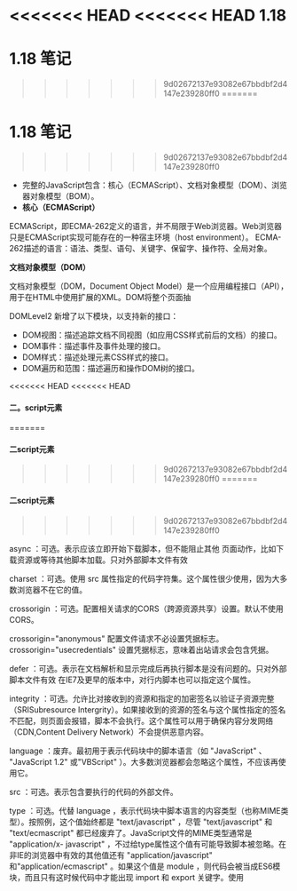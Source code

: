 <<<<<<< HEAD
<<<<<<< HEAD
1.18
=======
# **1.18** 笔记
>>>>>>> 9d02672137e93082e67bbdbf2d4147e239280ff0
=======
# **1.18** 笔记
>>>>>>> 9d02672137e93082e67bbdbf2d4147e239280ff0

- 完整的JavaScript包含：核心（ECMAScript）、文档对象模型（DOM）、浏览器对象模型（BOM）。
- **核心（ECMAScript）**

ECMAScript，即ECMA-262定义的语言，并不局限于Web浏览器。Web浏览器只是ECMAScript实现可能存在的一种宿主环境（host
environment）。
ECMA-262描述的语言：语法、类型、语句、关键字、保留字、操作符、全局对象。

**文档对象模型（DOM）**

文档对象模型（DOM，Document Object Model）是一个应用编程接口（API），用于在HTML中使用扩展的XML。DOM将整个页面抽

DOMLevel2 新增了以下模块，以支持新的接口：
- DOM视图：描述追踪文档不同视图（如应用CSS样式前后的文档）的接口。
- DOM事件：描述事件及事件处理的接口。
- DOM样式：描述处理元素CSS样式的接口。
- DOM遍历和范围：描述遍历和操作DOM树的接口。

<<<<<<< HEAD
<<<<<<< HEAD
#### 二。script元素
=======
#### 二script元素
>>>>>>> 9d02672137e93082e67bbdbf2d4147e239280ff0
=======
#### 二script元素
>>>>>>> 9d02672137e93082e67bbdbf2d4147e239280ff0


async ：可选。表示应该立即开始下载脚本，但不能阻止其他 页面动作，比如下载资源或等待其他脚本加载。只对外部脚本文件有效


charset ：可选。使用 src 属性指定的代码字符集。这个属性很少使用，因为大多数浏览器不在它的值。


crossorigin ：可选。配置相关请求的CORS（跨源资源共享）设置。默认不使用CORS。 


crossorigin="anonymous" 配置文件请求不必设置凭据标志。 crossorigin="usecredentials" 设置凭据标志，意味着出站请求会包含凭据。


defer ：可选。表示在文档解析和显示完成后再执行脚本是没有问题的。只对外部脚本文件有效 在IE7及更早的版本中，对行内脚本也可以指定这个属性。


integrity ：可选。允许比对接收到的资源和指定的加密签名以验证子资源完整（SRISubresource Intergrity）。如果接收到的资源的签名与这个属性指定的签名不匹配，则页面会报错，脚本不会执行。这个属性可以用于确保内容分发网络（CDN,Content Delivery Network）不会提供恶意内容。


language ：废弃。最初用于表示代码块中的脚本语言（如 "JavaScript" 、 "JavaScript 1.2" 或"VBScript" ）。大多数浏览器都会忽略这个属性，不应该再使用它。


src ：可选。表示包含要执行的代码的外部文件。


type ：可选。代替 language ，表示代码块中脚本语言的内容类型（也称MIME类型）。按照例，这个值始终都是 "text/javascript" ，尽管 "text/javascript" 和 "text/ecmascript" 都已经废弃了。JavaScript文件的MIME类型通常是 "application/x- javascript" ，不过给type属性这个值有可能导致脚本被忽略。在非IE的浏览器中有效的其他值还有 "application/javascript" 和"application/ecmascript" 。如果这个值是 module ，则代码会被当成ES6模块，而且只有这时候代码中才能出现 import 和 export 关键字。使用 <script> 的方式有两种：通过它直接在网页中嵌入JavaScript代码，以及通过它在网页中包含外部JavaScript文件。

#### 3.什么是javascript？


	1、javascript是一种基于对象和事件驱动的客户端脚本语言。
	2、javascript最初的设计师为了检验HTML表单输入的正确性
	3、javascript起源于Netscape公司的livescript语言。
### 标签占位符


过去，所有 <script> 元素都被放在页面的 <head> 标签内，这种做法的主要目的是把外部的CSS和JavaScript文件都集中放到一起，这样一来，页面会在处理JavaScript代码之前完全渲染页面。用户会感觉页面加载更快了，因为浏览器显示空白页面的时间短了


### 推迟执行脚本

HTML 4.01为 <script> 元素定义了一个叫 defer 的属性。这个属性表示脚本在执行的时候不会改变页面的结构。因此，这个脚本完全可以在整个页面解析完之后再运行在 <script> 元素上设defer 属性，会告诉浏览器应该立即开始下载，但执行应该推迟。对 defer 属性的支持是从IE4、Firefox3.5、Safari 5和Chrome 7开始的。其他所有浏览器则会忽略这个属性，按照通常的做法来处理脚本。考虑到这一点，还是把要推迟执行的脚本放在页面底部比较好

### 文档模式三种


混杂模式(quirks mode)和标准模式(standards mode)准标准模式(almoststandards mode)


混杂模式在所有浏览器中都以省略文档开头的 doctype 声明作为开关


准标准模式通过过渡性文档类型（ Transitional ）和框架集文档类型（ Frameset ）来触发


准标准模式与标准模式非常接近，很少需要区分。人们在说到“标准模式”时，可能指其中任何一个。而对文档模式的检测（本书后面会讨论）也不会区分它们。本书后面所说的标准模式，指的就是除混杂模式以外的模式

##### 语法结构

标识符
    定义：标识符是指变量、函数、属性的名字，或者函数的参数 通俗的讲：标识符就是一个名字
 命名规则：
        标识符首字符可以是以下划线（_）、美元符($)或者字母开始，不能是数字。
        标识符中其它字符可以是下划线（_）、美元符($)、字母或数字组成的。
<<<<<<< HEAD
<<<<<<< HEAD
        普通标识符（用作变量名、函数名和循环语句中用于跳转的标记）不能是保留字符
=======
=======
>>>>>>> 9d02672137e93082e67bbdbf2d4147e239280ff0
        普通标识符（用作变量名、函数名和循环语句中用于跳转的标记）不能是保留字符

# 1.19笔记 


##### 4.1 原始值与引用值


ECMAScript变量可以包含两种不同类型的数据：原始值和引用值。原始值就是最简单的数据，引用值  则是由多个值构成的对象。


保存原始值的变量是按值（by value）访问的，因为我们操作的就是存储在变量中的实际值。


在操作对象时，实际上操作的是对该对象的引用（reference）而非实际的对象本身。为此，保存引用值的变量是按引用（by reference）访问的。


##### 4.1.1 动态属性


原始值和引用值的定义方式很类似，都是创建一个变量，然后给它赋一个值。不过，在变量保存了这个值之后，可以对这个值做什么，则大有不同。对于引用值而言，可以随时添加、修改和删除其属性和方法。


这里，首先创建了一个对象，并把它保存在变量person 中。然后，给这个对象添加了一个名为name 的属性，并给这个属性赋值了一个字符串"Nicholas" 。在此之后，就可以访问这个新属性，直到对象被销毁或属性被显式地删除。


##### 4.1.2 复制值


除了存储方式不同，原始值和引用值在通过变量复制时也有所不同。在通过变量把一个原始值赋值到另一个变量时，原始值会被复制到新变量的位置。


##### 4.1.3 传递参数


ECMAScript中所有函数的参数都是按值传递的。在按值传递参数时，值会被复制到一个局部变量（即一个命名参数，或者用ECMAScript的话说，就是arguments 对象中的一个槽位）。在按引用传递参数时，值在内存中的位置会被保存在一个局部变量，这意味着对本地变量的修改会反映到函数外部。


##### 4.1.4 确定类型


typeof 操作符最适合用来判断一个变量是否为原始类型。更确切地说，它是判断一个变量是否为字符串、数值、布尔值或undefined 的最好方式。如果值是对象或null ，那么typeof 返回"object"


#### 4.2 执行上下文与作用域


执行上下文（以下简称“上下文”）的概念在JavaScript中是颇为重要的。变量或函数的上下文决定了它们可以访问哪些数据，以及它们的行为。每个上下文都有一个关联的变量对象（variable object），而这个上下文中定义的所有变量和函数都存在于这个对象上。主要有全局上下文和函数上下文两种。


##### 4.2.1 作用域链增强


try / catch 语句的catch 块
with 语句
这两种情况下，都会在作用域链前端添加一个变量对象。对with 语句来说，会向作用域链前端添加指定的对象；对catch 语句而言，则会创建一个新的变量对象，这个变量对象会包含要抛出的错误对象的声明。


##### 4.2.2 变量声明


1. 使用var 的函数作用域声明


在使用var 声明变量时，变量会被自动添加到最接近的上下文。在函数中，最接近的上下文就是函数的局部上下文。在with 语句中，最接近的上下文也是函数上下文。如果变量未经声明就被初始化了，那么它就会自动被添加到全局上下文。


2. 使用let 的块级作用域声明


ES6新增的let 关键字跟var 很相似，但它的作用域是块级的，这也是JavaScript中的新概念。块级作用域由最近的一对包含花括号{} 界定。换句话说， if 块、while 块、function块，甚至连单独的块也是let 声明变量的作用域。


3. 使用const 的常量声明


ES6同时还增加了const 关键字。使用const 声明的变量必须同时初始化为某个值。一经声明，在其生命周期的任何时候都不能再重新赋予新值。


4. 标识符查找


当在特定上下文中为读取或写入而引用一个标识符时，必须通过搜索确定这个标识符表示什么。搜索开始于作用域链前端，以给定的名称搜索对应的标识符。如果在局部上下文中找到该标识符，则搜索停止，变量确定；如果没有找到变量名，则继续沿作用域链搜索。

#### 4.3 垃圾回收

JavaScript是使用垃圾回收的语言，也就是说执行环境负责在代码执行时管理内存。

 \##### 4.3.1 标记清理

   JavaScript最常用的垃圾回收策略是标记清理（mark-andsweep）

   当变量进入上下文，比如在函数内部声明一个变量时，这个变量会被加上存在于上下文中的标记。而不在上下文中的变量，逻辑

   上讲，永远不应该释放它们的内存，因为只要上下文中的代码在运

   行，就有可能用到它们。当变量离开上下文时，也会被加上离开上下 文的标记。

   4.3.2 引用计数

   另一种没那么常用的垃圾回收策略是引用计数（referencecounting）。其思路是对每个值都记录它被引用的次数。声明变量并它赋一个引用值时，这个值的引用数为1。如果同一个值又被赋给另一个变量，那么引用数加1。类似地，如果保存对该值引用的变量被其他值给覆盖了，那么引用数减1。当一个值的引用数为0时，就说明没办 法再访问到这个值了，因此可以安全地收回其内存了。垃圾回收程序 下次运行的时候就会释放引用数为0的值的内存。 4.3.4 内存管理 在使用垃圾回收的编程环境中，开发者通常无须关心内存管理。 不过，JavaScript运行在一个内存管理与垃圾回收都很特殊的环境。分  配给浏览器的内存通常比分配给桌面软件的要少很多，分配给移动浏览器的就更少了。这更多出于安全考虑而不是别的，就是为了避免运行大量JavaScript的网页耗尽系统内存而导致操作系统崩溃。这个内存限制不仅影响变量分配，也影响调用栈以及能够同时在一个线程中执行的语句数量。 

4.4 小结

   JavaScript变量可以保存两种类型的值：原始值和引用值。原始值

   可能是以下6种原始数据类型之一： Undefined 、Null 、 Boolean 、Number

   、String 和Symbol 。原始值和引用值有 以下特点。

   原始值大小固定，因此保存在栈内存上。

   从一个变量到另一个变量复制原始值会创建该值的第二个副本。

   引用值是对象，存储在堆内存上。

   包含引用值的变量实际上只包含指向相应对象的一个指针，而不 是对象本身。

   从一个变量到另一个变量复制引用值只会复制指针，因此结果是

   两个变量都指向同一个对象。 typeof 操作符可以确定值的原始类型，而instanceof

   操作 符用于确保值的引用类型。

   任何变量（不管包含的是原始值还是引用值）都存在于某个执行

   上下文中（也称为作用域）。这个上下文（作用域）决定了变量的生

   命周期，以及它们可以访问代码的哪些部分。执行上下文可以总结如 下。

   执行上下文分全局上下文、函数上下文和块级上下文。

   代码执行流每进入一个新上下文，都会创建一个作用域链，用于 搜索变量和函数。

   函数或块的局部上下文不仅可以访问自己作用域内的变量，而且

   也可以访问任何包含上下文乃至全局上下文中的变量。

   全局上下文只能访问全局上下文中的变量和函数，不能直接访问

   局部上下文中的任何数据。 变量的执行上下文用于确定什么时候释放内存。

   JavaScript是使用垃圾回收的编程语言，开发者不需要操心内存分

   配和回收。JavaScript的垃圾回收程序可以总结如下。

   离开作用域的值会被自动标记为可回收，然后在垃圾回收期间被 删除。

   主流的垃圾回收算法是标记清理，即先给当前不使用的值加上标

   记，再回来回收它们的内存。

   引用计数是另一种垃圾回收策略，需要记录值被引用了多少次。

<<<<<<< HEAD
 
>>>>>>> 9d02672137e93082e67bbdbf2d4147e239280ff0
=======
 
>>>>>>> 9d02672137e93082e67bbdbf2d4147e239280ff0
